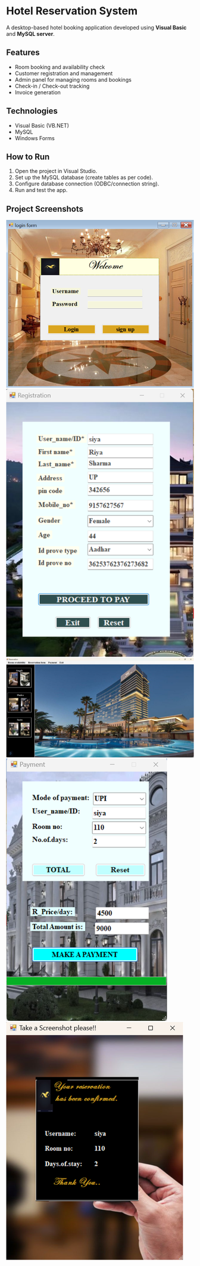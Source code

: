 # Hotel Reservation System

A desktop-based hotel booking application developed using **Visual Basic** and **MySQL server**.

## Features
- Room booking and availability check
- Customer registration and management
- Admin panel for managing rooms and bookings
- Check-in / Check-out tracking
- Invoice generation

## Technologies
- Visual Basic (VB.NET)
- MySQL
- Windows Forms

## How to Run
1. Open the project in Visual Studio.
2. Set up the MySQL database (create tables as per code).
3. Configure database connection (ODBC/connection string).
4. Run and test the app.
## Project Screenshots
![Login](login.png)
![Registration](registration.png)
![Home](home.png)
![Payment](payment.png)
![Invoice](invoice.png)

